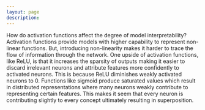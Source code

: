 ```yaml
---
layout: page
description: 
---
```

How do activation functions affect the degree of model interpretability? Activation functions provide models with higher capability to represent non-linear functions. But, introducing non-linearity makes it harder to trace the flow of information through the network. One upside of activation functions, like ReLU, is that it increases the sparsity of outputs making it easier to discard irrelevant neurons and attribute features more confidently to activated neurons. This is because ReLU diminishes weakly activated neurons to 0. Functions like sigmoid produce saturated values which result in distributed representations where many neurons weakly contribute to representing certain features. This makes it seem that every neuron is contributing slightly to every concept ultimately resulting in superposition.